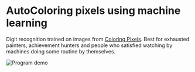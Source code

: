 # AutoColoring pixels using machine learning
Digit recognition trained on images from <a href="https://store.steampowered.com/app/897330/Coloring_Pixels" title="steam">Coloring Pixels</a>.
Best for exhausted painters, achievement hunters and people who satisfied watching by machines doing some routine by themselves.

![Program demo](https://media1.giphy.com/media/v1.Y2lkPTc5MGI3NjExdGdtNXZjOG1oZHZqOGd5OXR4MnhiNGE4cTZoZXF3eXJ5eGxtcmY0cCZlcD12MV9pbnRlcm5hbF9naWZfYnlfaWQmY3Q9Zw/HSUgMWYJjLGUItFXvR/giphy.gif)
